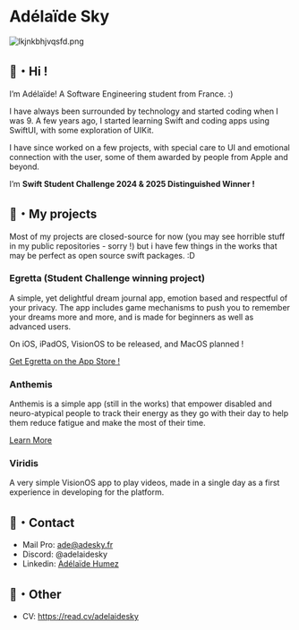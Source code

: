 # Adélaïde Sky

![lkjnkbhjvqsfd.png](https://res.craft.do/user/full/27d0e0f3-b59a-ee06-a894-5b9b0d8a2dcb/doc/0B998F05-2AAA-4382-B535-917C0D65509F/0EEA1C43-9BDD-4746-B215-38479681673F_2/Bz2NxlyLRM8egPnBz6ZCumhsbgHqTDxAPR1y0DqurDsz/lkjnkbhjvqsfd.png)

## 🌸・Hi !
I’m Adélaïde!
A Software Engineering student from France. :)

I have always been surrounded by technology and started coding when I was 9. A few years ago, I started learning Swift and coding apps using SwiftUI, with some exploration of UIKit.

I have since worked on a few projects, with special care to UI and emotional connection with the user, some of them awarded by people from Apple and beyond.

I’m **Swift Student Challenge 2024 & 2025 Distinguished Winner !**

## 🌱・My projects

Most of my projects are closed-source for now (you may see horrible stuff in my public repositories - sorry !) but i have few things in the works that may be perfect as open source swift packages. :D

### Egretta (Student Challenge winning project)

A simple, yet delightful dream journal app, emotion based and respectful of your privacy.
The app includes game mechanisms to push you to remember your dreams more and more, and is made for beginners as well as advanced users.

On iOS, iPadOS, VisionOS to be released, and MacOS planned !

[Get Egretta on the App Store !](https://apple.co/44pPYhH)

### Anthemis

Anthemis is a simple app (still in the works) that empower disabled and neuro-atypical people to track their energy as they go with their day to help them reduce fatigue and make the most of their time.

[Learn More](https://x.com/adelen_sky/status/1906029742052012306)

### Viridis

A very simple VisionOS app to play videos, made in a single day as a first experience in developing for the platform.

## 🎏・Contact

- Mail Pro: [ade@adesky.fr](mailto://ade@adesky.fr)
- Discord: @adelaidesky
- Linkedin: [Adélaïde Humez](https://www.linkedin.com/in/adelaidehumez/)


## 🍵・Other

- CV: https://read.cv/adelaidesky 
